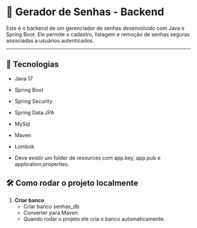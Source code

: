 # 🔐 Gerador de Senhas - Backend

Este é o backend de um gerenciador de senhas desenvolvido com Java e Spring Boot. Ele permite o cadastro, listagem e remoção de senhas seguras associadas a usuários autenticados.

---

## 🚀 Tecnologias

- Java 17
- Spring Boot
- Spring Security
- Spring Data JPA
- MySql
- Maven
- Lombok

- Deve existir um folder de resources com app.key, app.pub e application.properties.

## 🛠️ Como rodar o projeto localmente

1. **Criar banco**
   - Criar banco senhas_db
   - Converter para Maven
   - Quando rodar o projeto ele cria o banco automaticamente.





